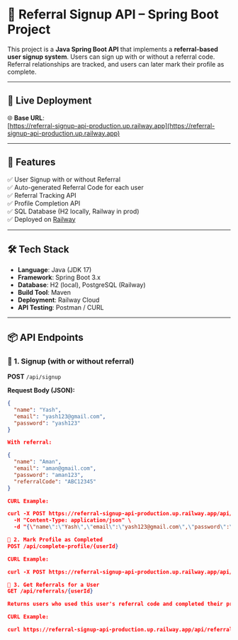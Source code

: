 # 🧾 Referral Signup API – Spring Boot Project

This project is a **Java Spring Boot API** that implements a **referral-based user signup system**. Users can sign up with or without a referral code. Referral relationships are tracked, and users can later mark their profile as complete.

---

## 🚀 Live Deployment

🌐 **Base URL**:  
[https://referral-signup-api-production.up.railway.app](https://referral-signup-api-production.up.railway.app)

---

## 🧩 Features

✅ User Signup with or without Referral  
✅ Auto-generated Referral Code for each user  
✅ Referral Tracking API  
✅ Profile Completion API  
✅ SQL Database (H2 locally, Railway in prod)  
✅ Deployed on [Railway](https://railway.app)

---

## 🛠️ Tech Stack

- **Language**: Java (JDK 17)
- **Framework**: Spring Boot 3.x
- **Database**: H2 (local), PostgreSQL (Railway)
- **Build Tool**: Maven
- **Deployment**: Railway Cloud
- **API Testing**: Postman / CURL

---

## 📦 API Endpoints

### 🔹 1. Signup (with or without referral)

**POST** `/api/signup`

**Request Body (JSON):**

```json
{
  "name": "Yash",
  "email": "yash123@gmail.com",
  "password": "yash123"
}

With referral:

{
  "name": "Aman",
  "email": "aman@gmail.com",
  "password": "aman123",
  "referralCode": "ABC12345"
}

CURL Example:

curl -X POST https://referral-signup-api-production.up.railway.app/api/signup \
  -H "Content-Type: application/json" \
  -d "{\"name\":\"Yash\",\"email\":\"yash123@gmail.com\",\"password\":\"yash123\"}"

🔹 2. Mark Profile as Completed
POST /api/complete-profile/{userId}

CURL Example:

curl -X POST https://referral-signup-api-production.up.railway.app/api/complete-profile/2

🔹 3. Get Referrals for a User
GET /api/referrals/{userId}

Returns users who used this user's referral code and completed their profile.

CURL Example:

curl https://referral-signup-api-production.up.railway.app/api/referrals/1

